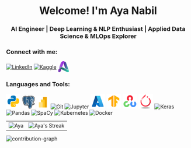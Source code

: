 <!--
<img align="center" src="assests/banner.gif" alt="banner" width="100%">

<div style="text-align: center;"> 
  [![GitHub WidgetBox](https://github-widgetbox.vercel.app/api/profile?username=1AyaNabil1&data=followers,repositories,stars,commits&theme=dark)](https://github.com/1AyaNabil1/github-widgetbox)
</div>
-->

<h1 align="center">Welcome! I'm Aya Nabil</h1>
<h3 align="center">AI Engineer | Deep Learning & NLP Enthusiast | Applied Data Science & MLOps Explorer</h3>

<!-- <p align="left"> <img src="https://komarev.com/ghpvc/?username=1AyaNabil1&label=Profile%20views&color=0e75b6&style=flat" alt="Aya" /> </p> -->

<h3 align="left">Connect with me:</h3>
<p align="left">
  <a href="https://www.linkedin.com/in/ayanabil11" target="blank"><img align="center" src="https://raw.githubusercontent.com/rahuldkjain/github-profile-readme-generator/master/src/images/icons/Social/linked-in-alt.svg" alt="LinkedIn" height="30" width="30" /></a>
  <a href="https://www.kaggle.com/ayanabil11" target="blank"><img align="center" src="https://raw.githubusercontent.com/rahuldkjain/github-profile-readme-generator/master/src/images/icons/Social/kaggle.svg" alt="Kaggle" height="30" width="30" /></a>
  <a href="https://ayanexus.dev" target="_blank"><img align="center" src="assests/main.ico" alt="Website" height="30" width="30" /></a>
</p>

<h3 align="left">Languages and Tools:</h3>
<p align="left">
  <img src="assests/python.svg" width="40" alt="Python" />
  <img src="assests/postgresql.png" width="35" alt="PostgreSQL" />
  <img src="assests/power-bi.png" width="35" alt="Power BI" />
  <img src="https://cdn.simpleicons.org/git/F05032" width="32" alt="Git" />
  <img src="https://cdn.simpleicons.org/jupyter/F37626" width="40" alt="Jupyter" />
  <img src="assests/azure.png" width="40" alt="Azure" />
  <img src="assests/tensorflow.png" width="40" alt="TensorFlow" />
  <img src="assests/opencv.png" width="40" alt="OpenCV" />
  <img src="assests/pytorch.png" width="40" alt="PyTorch" />
  <img src="https://cdn.simpleicons.org/keras/D00000" width="33" alt="Keras" />
  <img src="https://cdn.simpleicons.org/pandas/150458" width="40" alt="Pandas" />
  <img src="https://cdn.simpleicons.org/spacy/09A3D5" width="40" alt="SpaCy" />
  <img src="https://cdn.simpleicons.org/kubernetes/326CE5" width="35" alt="Kubernetes" />
  <img src="https://cdn.simpleicons.org/docker/2496ED" width="40" alt="Docker" />
</p>

<table align="center">
  <tr>
    <td><img align="center" src="https://readmestats.999857.xyz/api?username=1AyaNabil1&show_icons=true&locale=en&theme=dark" alt="Aya" /></td>
    <td><img align="center" src="https://github-readme-streak-stats.herokuapp.com/?user=1AyaNabil1&theme=dark" alt="Aya's Streak" /></td>
  </tr>
</table>

[//]: # (<p><img align="center" src="https://github-readme-stats.vercel.app/api/top-langs/?username=1AyaNabil1&hide_progress=true&theme=dark" alt="1AyaNabil1" width=400 /></p> )

[//]: # (<br> )

[//]: # (<p><img align="center" src="assets/eyepop.png" alt="eyepop" height="150"/></p>)

![contribution-graph](https://github-readme-activity-graph.vercel.app/graph?username=1AyaNabil1&bg_color=12111d&color=ffffff&line=1055e0&point=00ff11&area=true&hide_border=true)
<br>
